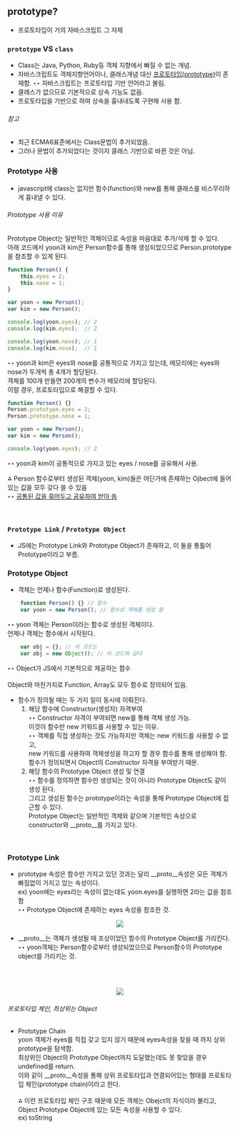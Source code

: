 ## prototype?
* 프로토타입이 거의 자바스크립트 그 자체

### `prototype` VS `class`
* Class는 Java, Python, Ruby등 객체 지향에서 빠질 수 없는 개념.
* 자바스크립트도 객체지향언어이나, 클래스개념 대신 <u>프로토타입(prototype)</u>이 존재함.
  ‣‣ 자바스크립트는 프로토타입 기반 언어라고 불림.
* 클래스가 없으므로 기본적으로 상속 기능도 없음.
* 프로토타입을 기반으로 하여 상속을 흉내내도록 구현해 사용 함.

###### 참고
* 최근 ECMA6표준에서는 Class문법이 추가되었음.
* 그러나 문법이 추가되었다는 것이지 클래스 기반으로 바뀐 것은 아님.

### Prototype 사용
* javascript에 class는 없지만 함수(function)와 new를 통해 클래스를 비스무리하게 흉내낼 수 있다.

###### Prototype 사용 이유
Prototype Object는 일반적인 객체이므로 속성을 마음대로 추가/삭제 할 수 있다. <br>
아래 코드에서 yoon과 kim은 Person함수를 통해 생성되었으므로 Person.prototype을 참조할 수 있게 된다.


```javascript
function Person() {
	this.eyes = 2;
	this.nose = 1;
}

var yoon = new Person();
var kim = new Person();

console.log(yoon.eyes); // 2
console.log(kim.eyes);  // 2

console.log(yoon.nose); // 1
console.log(kim.nose);  // 1
```
‣‣ yoon과 kim은 eyes와 nose를 공통적으로 가지고 있는데, 메모리에는 eyes와 nose가 두개씩 총 4개가 할당된다. <br>
   객체를 100개 만들면 200개의 변수가 메모리에 할당된다. <br>
   이럴 경우, 프로토타입으로 해결할 수 있다.

```javascript
function Person() {}
Person.prototype.eyes = 2;
Person.prototype.nose = 1;

var yoon = new Person();
var kim = new Person();

console.log(yoon.eyes); // 2
```
‣‣ yoon과 kim이 공통적으로 가지고 있는 eyes / nose를 공유해서 사용. <br>

⁂ Person 함수로부터 생성된 객체(yoon, kim)들은 어딘가에 존재하는 Ojbect에 들어있는 값을 모두 갖다 쓸 수 있음<br>
  ‣‣ <u>공통된 값을 묶어두고 공유하여 받아 씀</u>
  
<br>

### `Prototype Link` / `Prototype Object`
* JS에는 Prototype Link와 Prototype Object가 존재하고, 이 둘을 통틀어 Prototype이라고 부름. 
 
### Prototype Object
* 객체는 언제나 함수(Function)로 생성된다.

```javascript
	function Person() {} // 함수
	var yoon = new Person(); // 함수로 객체를 생성 함
```
‣‣ yoon 객체는 Person이라는 함수로 생성된 객체이다. <br>
   언제나 객체는 함수에서 시작된다.

```javascript
	var obj = {}; // 이 코드는
	var obj = new Object(); // 이 코드와 같다
```
‣‣ Object가 JS에서 기본적으로 제공하는 함수 <br>	
Object와 마찬가지로 Function, Array도 모두 함수로 정의되어 있음. <br>
	
* 함수가 정의될 때는 두 가지 일이 동시에 이뤄진다. <br>
	1. 해당 함수에 Constructor(생성자) 자격부여 <br>
	‣‣ Constructor 자격이 부여되면 new를 통해 객체 생성 가능. <br>
		이것이 함수만 new 키워드를 사용할 수 있는 이유. <br>
		‣‣ 객체를 직접 생성하는 것도 가능하지만 객체는 new 키워드를 사용할 수 없고, <br> 
			new 키워드를 사용하여 객체생성을 하고자 할 경우 함수를 통해 생성해야 함. <br>
			함수가 정의되면서 Object의 Constructor 자격을 부여받기 때문. <br>
	2. 해당 함수의 Prototype Object 생성 및 연결 <br>
	‣‣ 함수를 정의하면 함수만 생성되는 것이 아니라 Prototype Object도 같이 생성 된다. <br>
		그리고 생성된 함수는 prototype이라는 속성을 통해 Prototype Object에 접근할 수 있다. <br>
		Prototype Object는 일반적인 객체와 같으며 기본적인 속성으로 constructor와 __proto__를 가지고 있다.

<br>

### Prototype Link
* prototype 속성은 함수만 가지고 있던 것과는 달리 __proto__속성은 모든 객체가 빠짐없이 가지고 있는 속성이다. <br>
	ex) yoon에는 eyes라는 속성이 없는데도 yoon.eyes를 실행하면 2라는 값을 참조 함  <br>
		‣‣ Prototype Object에 존재하는 eyes 속성을 참조한 것. <br>
<p align="center">
<img src="https://miro.medium.com/max/1400/1*jMTxqTYDZGhykJQoimmb0A.png">

<br>

* __proto__는 객체가 생성될 때 조상이었던 함수의 Prototype Object를 가리킨다. <br>
	‣‣ yoon객체는 Person함수로부터 생성되었으므로 Person함수의 Prototype object를 가리키는 것. <br>

<br><br>

<p align="center">
<img src="https://miro.medium.com/max/1400/1*mwPfPuTeiQiGoPmcAXB-Kg.png">

<br>

###### 프로토타입 체인, 최상위는 Object
	
* Prototype Chain <br>
	yoon 객체가 eyes를 직접 갖고 있지 않기 때문에 eyes속성을 찾을 때 까지 상위 prototype을 탐색함. <br>
	최상위인 Object의 Prototype Object까지 도달했는데도 못 찾았을 경우 undefined를 return. <br>
	이와 같이 __proto__속성을 통해 상위 프로토타입과 연결되어있는 형태를 프로토타입 체인(prototype chain)이라고 한다. <br><br>
⁂ 이런 프로토타입 체인 구조 때문에 모든 객체는 Obejct의 자식이라 불리고, <br>
	Object Prototype Object에 있는 모든 속성을 사용할 수 있다.<br>
	ex) toString

<br>
<br>